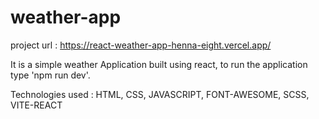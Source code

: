 # weather-app

project url : https://react-weather-app-henna-eight.vercel.app/

It is a simple weather Application built using react,
to run the application type 'npm run dev'.

Technologies used : HTML, CSS, JAVASCRIPT, FONT-AWESOME, SCSS, VITE-REACT
